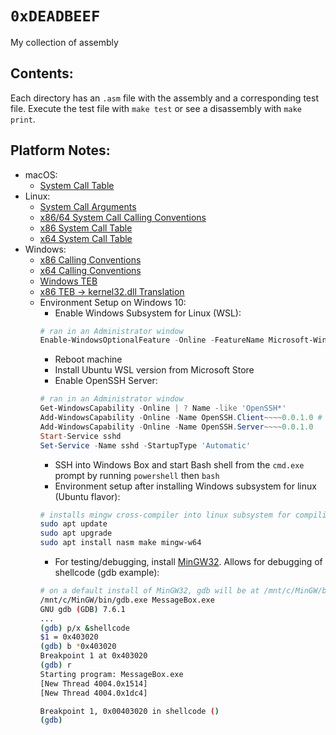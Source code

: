 # `0xDEADBEEF`

My collection of assembly

## Contents:

Each directory has an `.asm` file with the assembly and a corresponding test file. Execute the test file with `make test` or see a disassembly with `make print`.

## Platform Notes:

- macOS:
  - [System Call Table](https://opensource.apple.com/source/xnu/xnu-2782.20.48/bsd/kern/syscalls.master)
- Linux:
  - [System Call Arguments](https://syscalls.kernelgrok.com/)
  - [x86/64 System Call Calling Conventions](https://stackoverflow.com/questions/2535989/what-are-the-calling-conventions-for-unix-linux-system-calls-on-i386-and-x86-6)
  - [x86 System Call Table](https://elixir.free-electrons.com/linux/latest/source/arch/x86/entry/syscalls/syscall_32.tbl)
  - [x64 System Call Table](https://elixir.free-electrons.com/linux/latest/source/arch/x86/entry/syscalls/syscall_64.tbl)
- Windows:
  - [x86 Calling Conventions](https://en.wikipedia.org/wiki/X86_calling_conventions#cdecl)
  - [x64 Calling Conventions](https://docs.microsoft.com/en-us/cpp/build/x64-calling-convention)
  - [Windows TEB](https://www.geoffchappell.com/studies/windows/win32/ntdll/structs/teb/index.htm)
  - [x86 TEB -> kernel32.dll Translation](https://idafchev.github.io/images/windows_shellcode/locate_dll1.gif)
  - Environment Setup on Windows 10:
    - Enable Windows Subsystem for Linux (WSL):
    ```powershell
    # ran in an Administrator window
    Enable-WindowsOptionalFeature -Online -FeatureName Microsoft-Windows-Subsystem-Linux
    ```
    - Reboot machine
    - Install Ubuntu WSL version from Microsoft Store
    - Enable OpenSSH Server:
    ```powershell
    # ran in an Administrator window
    Get-WindowsCapability -Online | ? Name -like 'OpenSSH*'
    Add-WindowsCapability -Online -Name OpenSSH.Client~~~~0.0.1.0 # may not be needed from previous command
    Add-WindowsCapability -Online -Name OpenSSH.Server~~~~0.0.1.0
    Start-Service sshd
    Set-Service -Name sshd -StartupType 'Automatic'
    ```
    - SSH into Windows Box and start Bash shell from the `cmd.exe` prompt by running `powershell` then `bash`
    - Environment setup after installing Windows subsystem for linux (Ubuntu flavor):
    ```bash
    # installs mingw cross-compiler into linux subsystem for compiling shellcode (more portable)
    sudo apt update
    sudo apt upgrade
    sudo apt install nasm make mingw-w64
    ```
    - For testing/debugging, install [MinGW32](http://www.mingw.org/wiki/Getting_Started). Allows for debugging of shellcode (gdb example):
    ```bash
    # on a default install of MinGW32, gdb will be at /mnt/c/MinGW/bin/
    /mnt/c/MinGW/bin/gdb.exe MessageBox.exe
    GNU gdb (GDB) 7.6.1
    ...
    (gdb) p/x &shellcode
    $1 = 0x403020
    (gdb) b *0x403020
    Breakpoint 1 at 0x403020
    (gdb) r
    Starting program: MessageBox.exe
    [New Thread 4004.0x1514]
    [New Thread 4004.0x1dc4]

    Breakpoint 1, 0x00403020 in shellcode ()
    (gdb)
    ```
